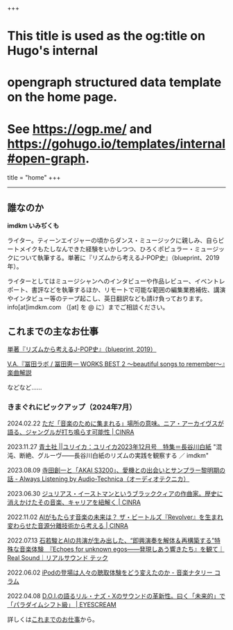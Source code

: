 +++
# This title is used as the og:title on Hugo's internal
# opengraph structured data template on the home page.
# See https://ogp.me/ and https://gohugo.io/templates/internal#open-graph.
title = "home"
+++

---

## 誰なのか

**imdkm いみぢくも**

ライター。ティーンエイジャーの頃からダンス・ミュージックに親しみ、自らビートメイクもたしなんできた経験をいかしつつ、ひろくポピュラー・ミュージックについて執筆する。単著に『リズムから考えるJ-POP史』（blueprint、2019年）。

ライターとしてはミュージシャンへのインタビューや作品レビュー、イベントレポート、書評などを執筆するほか、リモートで可能な範囲の編集業務補佐、講演やインタビュー等のテープ起こし、英日翻訳なども請け負っております。info[at]imdkm.com （[at] を @ に）までご相談ください。

## これまでの主なお仕事

[単著『リズムから考えるJ-POP史』（blueprint, 2019）](https://blueprint.co.jp/publishing/5694)

[V.A.『冨田ラボ / 冨田恵一 WORKS BEST 2 ～beautiful songs to remember～』楽曲解説](https://www.jvcmusic.co.jp/-/Discography/A024314/VICL-65825.html) 

などなど……

### きまぐれにピックアップ（2024年7月）

2024.02.22 [ただ「音楽のために集まれる」場所の意味。ニア・アーカイヴスが語る、ジャングルが打ち鳴らす可能性 | CINRA](https://www.cinra.net/article/202402-niaarchives_ymmts)

2023.11.27 [青土社 ||ユリイカ：ユリイカ2023年12月号　特集＝長谷川白紙](http://www.seidosha.co.jp/book/index.php?id=3875&status=published) "混沌、断絶、グルーヴ――長谷川白紙のリズムの実践を観察する ／ imdkm"

2023.08.09 [寺田創一と「AKAI S3200」、愛機との出会いとサンプラー黎明期の話 - Always Listening by Audio-Technica（オーディオテクニカ）](https://www.audio-technica.co.jp/always-listening/articles/soichi-terada/)

2023.06.30 [ジュリアス・イーストマンというブラッククィアの作曲家。歴史に消えかけたその音楽、キャリアを紐解く | CINRA](https://www.cinra.net/article/202306-juliuseastman_ymmts)

2022.11.02 [AIがもたらす音楽の未来は？ ザ・ビートルズ『Revolver』を生まれ変わらせた音源分離技術から考える | CINRA](https://www.cinra.net/article/202211-thebeatles_ymmtscl)

2022.07.13 [石若駿とAIの共演が生み出した、“即興演奏を解体＆再構築する”特殊な音楽体験　『Echoes for unknown egos――発現しあう響きたち』を観て｜Real Sound｜リアルサウンド テック](https://realsound.jp/tech/2022/07/post-1074326.html)

2022.06.02 [iPodの登場は人々の聴取体験をどう変えたのか - 音楽ナタリー コラム](https://natalie.mu/music/column/479912)

2022.04.08 [D.O.I.の語るリル・ナズ・Xのサウンドの革新性。曰く「未来的」で「パラダイムシフト級」 | EYESCREAM](https://eyescream.jp/music/113169/)

詳しくは[これまでのお仕事](works)から。